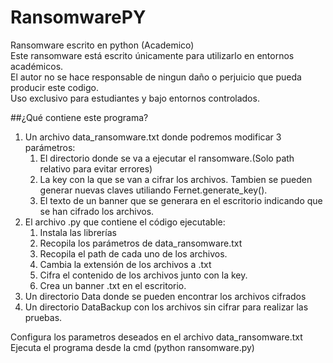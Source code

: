# RansomwarePY
Ransomware escrito en python (Academico)<br/>
Este ransomware está escrito únicamente para utilizarlo en entornos académicos.<br/>
El autor no se hace responsable de ningun daño o perjuicio que pueda producir este codigo.<br/>
Uso exclusivo para estudiantes y bajo entornos controlados.<br/>

##¿Qué contiene este programa?<br/>
<ol>
  <li>Un archivo data_ransomware.txt donde podremos modificar 3 parámetros:<br/>
    <OL>	
      <li>El directorio donde se va a ejecutar el ransomware.(Solo path relativo para evitar errores)
      <li>La key con la que se van a cifrar los archivos. Tambien se pueden generar nuevas claves utiliando Fernet.generate_key().
      <li>El texto de un banner que se generara en el escritorio indicando que se han cifrado los archivos.
    </OL>
  <li>El archivo .py que contiene el código ejecutable:
    <OL>	
      <li>Instala las librerías
      <li>Recopila los parámetros de data_ransomware.txt
      <li>Recopila el path de cada uno de los archivos.
      <li>Cambia la extensión de los archivos a .txt
      <li>Cifra el contenido de los archivos junto con la key.
      <li>Crea un banner .txt en el escritorio.
    </OL>
  <li>Un directorio Data donde se pueden encontrar los archivos cifrados
  <li>Un directorio DataBackup con los archivos sin cifrar para realizar las pruebas.
</OL>
Configura los parametros deseados en el archivo data_ransomware.txt<br/>
Ejecuta el programa desde la cmd (python ransomware.py)<br/>
